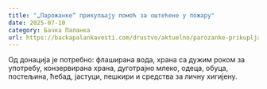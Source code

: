```yaml
---
title: "„Парожанке“ прикупљају помоћ за оштећене у пожару"
date: 2025-07-10
category: Бачка Паланка
url: https://backapalankavesti.com/drustvo/aktuelno/parozanke-prikupljaju-pomoc-za-ostecene-u-pozaru/
---
```


Од донација је потребно: флаширана вода, храна са дужим роком за употребу, конзервирана храна, дуготрајно млеко, одеца, обуца, постељина, ћебад, јастуци, пешкири и средства за личну хигијену.
